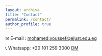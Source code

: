 ```yaml
---
layout: archive
title: "Contact"
permalink: /contact/
author_profile: true
---
```




✉ E-mail : mohamed.youssef@ejust.edu.eg

📞 Whatsapp: +20 101 259 3000 [DM](https://wa.me/qr/OCIXP3KQY3HHF1)

